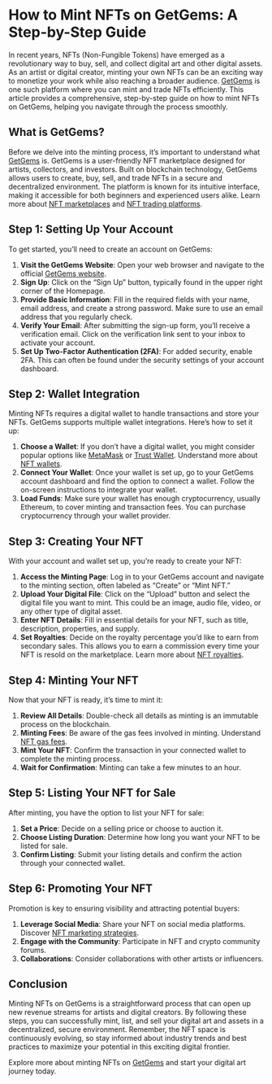 # How to Mint NFTs on GetGems: A Step-by-Step Guide

In recent years, NFTs (Non-Fungible Tokens) have emerged as a revolutionary way to buy, sell, and collect digital art and other digital assets. As an artist or digital creator, minting your own NFTs can be an exciting way to monetize your work while also reaching a broader audience. [GetGems](https://getgems.io/) is one such platform where you can mint and trade NFTs efficiently. This article provides a comprehensive, step-by-step guide on how to mint NFTs on GetGems, helping you navigate through the process smoothly.

## What is GetGems?

Before we delve into the minting process, it’s important to understand what [GetGems](https://getgems.io/) is. GetGems is a user-friendly NFT marketplace designed for artists, collectors, and investors. Built on blockchain technology, GetGems allows users to create, buy, sell, and trade NFTs in a secure and decentralized environment. The platform is known for its intuitive interface, making it accessible for both beginners and experienced users alike. Learn more about [NFT marketplaces](https://www.license-token.com/wiki/nft-marketplaces-comparison) and [NFT trading platforms](https://www.license-token.com/wiki/nft-trading-platforms).

## Step 1: Setting Up Your Account

To get started, you’ll need to create an account on GetGems:

1. **Visit the GetGems Website**: Open your web browser and navigate to the official [GetGems website](https://getgems.io/).
2. **Sign Up**: Click on the “Sign Up” button, typically found in the upper right corner of the Homepage.
3. **Provide Basic Information**: Fill in the required fields with your name, email address, and create a strong password. Make sure to use an email address that you regularly check.
4. **Verify Your Email**: After submitting the sign-up form, you’ll receive a verification email. Click on the verification link sent to your inbox to activate your account.
5. **Set Up Two-Factor Authentication (2FA)**: For added security, enable 2FA. This can often be found under the security settings of your account dashboard.

## Step 2: Wallet Integration

Minting NFTs requires a digital wallet to handle transactions and store your NFTs. GetGems supports multiple wallet integrations. Here’s how to set it up:

1. **Choose a Wallet**: If you don’t have a digital wallet, you might consider popular options like [MetaMask](https://metamask.io/) or [Trust Wallet](https://trustwallet.com/). Understand more about [NFT wallets](https://www.license-token.com/wiki/what-is-an-nft-wallet).
2. **Connect Your Wallet**: Once your wallet is set up, go to your GetGems account dashboard and find the option to connect a wallet. Follow the on-screen instructions to integrate your wallet.
3. **Load Funds**: Make sure your wallet has enough cryptocurrency, usually Ethereum, to cover minting and transaction fees. You can purchase cryptocurrency through your wallet provider.

## Step 3: Creating Your NFT

With your account and wallet set up, you’re ready to create your NFT:

1. **Access the Minting Page**: Log in to your GetGems account and navigate to the minting section, often labeled as “Create” or “Mint NFT.”
2. **Upload Your Digital File**: Click on the “Upload” button and select the digital file you want to mint. This could be an image, audio file, video, or any other type of digital asset.
3. **Enter NFT Details**: Fill in essential details for your NFT, such as title, description, properties, and supply.
4. **Set Royalties**: Decide on the royalty percentage you’d like to earn from secondary sales. This allows you to earn a commission every time your NFT is resold on the marketplace. Learn more about [NFT royalties](https://www.license-token.com/wiki/nft-royalties).

## Step 4: Minting Your NFT

Now that your NFT is ready, it’s time to mint it:

1. **Review All Details**: Double-check all details as minting is an immutable process on the blockchain.
2. **Minting Fees**: Be aware of the gas fees involved in minting. Understand [NFT gas fees](https://www.license-token.com/wiki/nft-gas-fees).
3. **Mint Your NFT**: Confirm the transaction in your connected wallet to complete the minting process.
4. **Wait for Confirmation**: Minting can take a few minutes to an hour.

## Step 5: Listing Your NFT for Sale

After minting, you have the option to list your NFT for sale:

1. **Set a Price**: Decide on a selling price or choose to auction it.
2. **Choose Listing Duration**: Determine how long you want your NFT to be listed for sale.
3. **Confirm Listing**: Submit your listing details and confirm the action through your connected wallet.

## Step 6: Promoting Your NFT

Promotion is key to ensuring visibility and attracting potential buyers:

1. **Leverage Social Media**: Share your NFT on social media platforms. Discover [NFT marketing strategies](https://www.license-token.com/wiki/what-is-nft-marketing).
2. **Engage with the Community**: Participate in NFT and crypto community forums.
3. **Collaborations**: Consider collaborations with other artists or influencers.

## Conclusion

Minting NFTs on GetGems is a straightforward process that can open up new revenue streams for artists and digital creators. By following these steps, you can successfully mint, list, and sell your digital art and assets in a decentralized, secure environment. Remember, the NFT space is continuously evolving, so stay informed about industry trends and best practices to maximize your potential in this exciting digital frontier.

Explore more about minting NFTs on [GetGems](https://getgems.io/) and start your digital art journey today.
